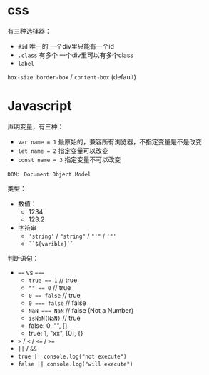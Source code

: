 

# css

有三种选择器：
- `#id` 唯一的 一个div里只能有一个id
- `.class` 有多个 一个div里可以有多个class
- `label`



`box-size`: `border-box` / `content-box` (default)

# Javascript

声明变量，有三种：
- `var name = 1` 最原始的，兼容所有浏览器，不指定变量是不是改变
- `let name = 2` 指定变量可以改变
- `const name = 3` 指定变量不可以改变

`DOM`: ` Document Object Model`


类型：
- 数值：
    - 1234
    - 123.2
- 字符串
    - `'string'` / `"string"` / `"'"` / `'"'`
    - ` ``${varible}`` `


 判断语句：
 - `==` vs `===`
    - `true == 1` // true
    - `"" == 0` // true
    - `0 == false` // true
    - `0 === false` // false
    - `NaN === NaN` // false (Not a Number)
    - `isNaN(NaN)` // true
    - false: 0, "", []
    - true: 1, "xx", [0], {}
 - `>` / `<` / `<=` / `>=`
 - `||` / `&&`
 - `true || console.log("not execute")`
 - `false || console.log("will execute")`